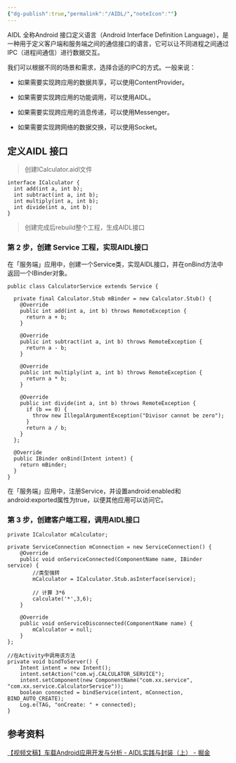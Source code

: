 ```yaml
---
{"dg-publish":true,"permalink":"/AIDL/","noteIcon":""}
---
```


AIDL 全称Android 接口定义语言（Android Interface Definition Language），是一种用于定义客户端和服务端之间的通信接口的语言，它可以让不同进程之间通过IPC（进程间通信）进行数据交互。


我们可以根据不同的场景和需求，选择合适的IPC的方式。一般来说：

- 如果需要实现跨应用的数据共享，可以使用ContentProvider。
    
- 如果需要实现跨应用的功能调用，可以使用AIDL。
    
- 如果需要实现跨应用的消息传递，可以使用Messenger。
    
- 如果需要实现跨网络的数据交换，可以使用Socket。

## 定义AIDL 接口
>创建ICalculator.aidl文件


```
interface ICalculator {
  int add(int a, int b);
  int subtract(int a, int b);
  int multiply(int a, int b);
  int divide(int a, int b);
}

```

>创建完成后rebuild整个工程，生成AIDL接口
### 第 2 步，创建 Service 工程，实现AIDL接口

在「服务端」应用中，创建一个Service类，实现AIDL接口，并在onBind方法中返回一个IBinder对象。

```
public class CalculatorService extends Service {

  private final Calculator.Stub mBinder = new Calculator.Stub() {
    @Override 
    public int add(int a, int b) throws RemoteException {
      return a + b;
    }

    @Override
    public int subtract(int a, int b) throws RemoteException {
      return a - b;
    }

    @Override
    public int multiply(int a, int b) throws RemoteException {
      return a * b;
    }

    @Override
    public int divide(int a, int b) throws RemoteException {
      if (b == 0) {
        throw new IllegalArgumentException("Divisor cannot be zero");
      }
      return a / b;
    }
  };

  @Override
  public IBinder onBind(Intent intent) {
    return mBinder;
  }
}

```

在「服务端」应用中，注册Service，并设置android:enabled和android:exported属性为true，以便其他应用可以访问它。


### 第 3 步，创建客户端工程，调用AIDL接口

```
private ICalculator mCalculator;

private ServiceConnection mConnection = new ServiceConnection() {
    @Override
    public void onServiceConnected(ComponentName name, IBinder service) {
	    //类型强转
        mCalculator = ICalculator.Stub.asInterface(service);
        
        // 计算 3*6
        calculate('*',3,6);
    }

    @Override
    public void onServiceDisconnected(ComponentName name) {
        mCalculator = null;
    }
};

//在Activity中调用该方法
private void bindToServer() {
    Intent intent = new Intent();
    intent.setAction("com.wj.CALCULATOR_SERVICE");
    intent.setComponent(new ComponentName("com.xx.service", "com.xx.service.CalculatorService"));
    boolean connected = bindService(intent, mConnection, BIND_AUTO_CREATE);
    Log.e(TAG, "onCreate: " + connected);
}

```


## 参考资料

[【视频文稿】车载Android应用开发与分析 - AIDL实践与封装（上） - 掘金](https://juejin.cn/post/7221328463692120119?searchId=202312151424567A0D27A10A7BA789D074)

